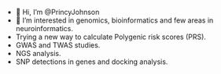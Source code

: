 - 👋 Hi, I’m @PrincyJohnson
- 👀 I’m interested in genomics, bioinformatics and few areas in neuroinformatics.
- Trying a new way to calculate Polygenic risk scores (PRS).
- GWAS and TWAS studies.
- NGS analysis.
- SNP detections in genes and docking analysis.



<!---
PrincyJohnson/PrincyJohnson is a ✨ special ✨ repository because its `README.md` (this file) appears on your GitHub profile.
You can click the Preview link to take a look at your changes.
--->
